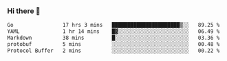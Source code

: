 ### Hi there 👋

<!--
**yeya24/yeya24** is a ✨ _special_ ✨ repository because its `README.md` (this file) appears on your GitHub profile.

Here are some ideas to get you started:

- 🔭 I’m currently working on ...
- 🌱 I’m currently learning ...
- 👯 I’m looking to collaborate on ...
- 🤔 I’m looking for help with ...
- 💬 Ask me about ...
- 📫 How to reach me: ...
- 😄 Pronouns: ...
- ⚡ Fun fact: ...
-->

<!--START_SECTION:waka-->

```txt
Go                17 hrs 3 mins   ██████████████████████▒░░   89.25 %
YAML              1 hr 14 mins    █▓░░░░░░░░░░░░░░░░░░░░░░░   06.49 %
Markdown          38 mins         █░░░░░░░░░░░░░░░░░░░░░░░░   03.36 %
protobuf          5 mins          ░░░░░░░░░░░░░░░░░░░░░░░░░   00.48 %
Protocol Buffer   2 mins          ░░░░░░░░░░░░░░░░░░░░░░░░░   00.22 %
```

<!--END_SECTION:waka-->
